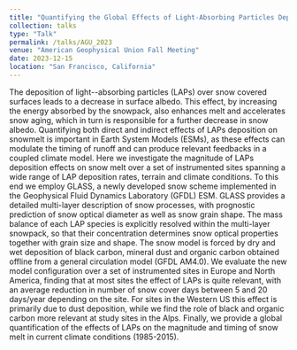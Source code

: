 ```yaml
---
title: "Quantifying the Global Effects of Light-Absorbing Particles Deposition on Magnitude and Timing of Snow Melt in an Earth System Model"
collection: talks
type: "Talk"
permalink: /talks/AGU_2023
venue: "American Geophysical Union Fall Meeting"
date: 2023-12-15
location: "San Francisco, California"
---
```


The deposition of light--absorbing particles (LAPs) over snow covered surfaces leads to a decrease in surface albedo. This effect, by increasing the energy absorbed by the snowpack, also enhances melt and accelerates snow aging, which in turn is responsible for a further decrease in snow albedo. Quantifying both direct and indirect effects of LAPs deposition on snowmelt is important in Earth System Models (ESMs), as these effects can modulate the timing of runoff and can produce relevant feedbacks in a coupled climate model. Here we investigate the magnitude of LAPs deposition effects on snow melt over a set of instrumented sites spanning a wide range of LAP deposition rates, terrain and climate conditions. To this end we employ GLASS, a newly developed snow scheme implemented in the Geophysical Fluid Dynamics Laboratory (GFDL) ESM. GLASS provides a detailed multi-layer description of snow processes, with prognostic prediction of snow optical diameter as well as snow grain shape. The mass balance of each LAP species is explicitly resolved within the multi-layer snowpack, so that their concentration determines snow optical properties together with grain size and shape. The snow model is forced by dry and wet deposition of black carbon, mineral dust and organic carbon obtained offline from a general circulation model (GFDL AM4.0). We evaluate the new model configuration over a set of instrumented sites in Europe and North America, finding that at most sites the effect of LAPs is quite relevant, with an average reduction in number of snow cover days between 5 and 20 days/year depending on the site. For sites in the Western US this effect is primarily due to dust deposition, while we find the role of black and organic carbon more relevant at study sites in the Alps. Finally, we provide a global quantification of the effects of LAPs on the magnitude and timing of snow melt in current climate conditions (1985-2015). 

